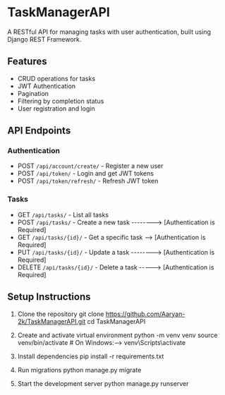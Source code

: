# TaskManagerAPI
A RESTful API for managing tasks with user authentication, built using Django REST Framework.

## Features
- CRUD operations for tasks
- JWT Authentication
- Pagination
- Filtering by completion status
- User registration and login

## API Endpoints

### Authentication
- POST `/api/account/create/` - Register a new user
- POST `/api/token/` - Login and get JWT tokens
- POST `/api/token/refresh/` - Refresh JWT token

### Tasks
- GET `/api/tasks/` - List all tasks 
- POST `/api/tasks/` - Create a new task --------> [Authentication is Required]
- GET `/api/tasks/{id}/` - Get a specific task --> [Authentication is Required]
- PUT `/api/tasks/{id}/` - Update a task --------> [Authentication is Required]
- DELETE `/api/tasks/{id}/` - Delete a task -----> [Authentication is Required]

## Setup Instructions
1. Clone the repository
git clone https://github.com/Aaryan-2k/TaskManagerAPI.git
cd TaskManagerAPI

2. Create and activate virtual environment
python -m venv venv
source venv/bin/activate  # On Windows:--> venv\Scripts\activate

3. Install dependencies
pip install -r requirements.txt

4. Run migrations
python manage.py migrate

5. Start the development server
python manage.py runserver
